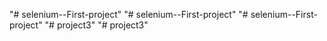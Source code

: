"# selenium--First-project" 
"# selenium--First-project" 
"# selenium--First-project" 
"# project3" 
"# project3" 
